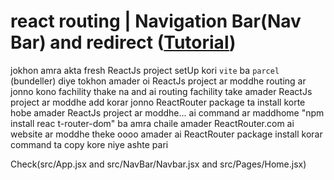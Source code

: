 #  react routing | Navigation Bar(Nav Bar) and redirect ([Tutorial](https://www.youtube.com/watch?v=DooqgS1JDg0&list=PLgH5QX0i9K3rGtitufynBKMy5gAFpa1y8&index=62))


jokhon amra akta fresh ReactJs project setUp kori ```vite``` ba ```parcel``` (bundeller) diye tokhon amader oi ReactJs project ar moddhe routing ar jonno kono fachility thake na and ai routing fachility take amader ReactJs project ar moddhe add korar jonno ReactRouter package ta install korte hobe amader ReactJs project ar moddhe... ai command ar maddhome  "npm install reac
t-router-dom" ba amra chaile amader ReactRouter.com ai website ar moddhe theke oooo amader ai ReactRouter package install korar command ta copy kore niye ashte pari

Check(src/App.jsx and src/NavBar/Navbar.jsx and src/Pages/Home.jsx)